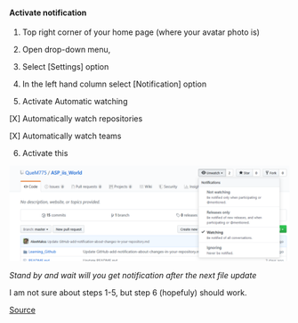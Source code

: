 #### Activate notification
1. Top right corner of your home page (where your avatar photo is)

2. Open drop-down menu,

3. Select [Settings] option

4. In the left hand column select [Notification] option

5. Activate
Automatic watching

[X] Automatically watch repositories

[X] Automatically watch teams 

6. Activate this

![Pic](https://github.com/QueM775/ASP_iis_World/blob/master/Learning_Github/Screenshot_2019-09-24%20QueM775%20ASP_iis_World.png)

*Stand by and wait will you get notification after the next file update*

I am not sure about steps 1-5, but step 6 (hopefuly) should work.

[Source](https://help.github.com/en/articles/watching-and-unwatching-repositories)
